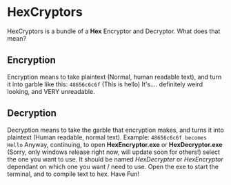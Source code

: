 # HexCryptors
HexCryptors is a bundle of a __Hex__ Encryptor and Decryptor. What does that mean?
## Encryption
Encryption means to take plaintext (Normal, human readable text), and turn it into garble like this:
```48656c6c6f``` (This is hello)
It's.... definitely weird looking, and VERY unreadable.
## Decryption
Decryption means to take the garble that encryption makes, and turns it into plaintext (Human readable, normal text).
Example:
```48656c6c6f becomes Hello```
Anyway, continuing, to open __HexEncryptor.exe__ or __HexDecryptor.exe__ (Sorry, only windows release right now, will update soon for others!)
select the one you want to use. It should be named _HexDecrypter_ or _HexEncryptor_ dependant on which one you want / need to use. Open the exe to start the terminal, and to compile text to hex. Have Fun!
